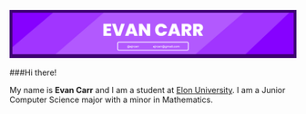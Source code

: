 ![](banner.png)

###Hi there! 

My name is <strong>Evan Carr</strong> and I am a student at <a href='https://www.elon.edu/'>Elon University</a>. I am a Junior Computer Science major with a minor in Mathematics.  

<!--
**ejrcarr/ejrcarr** is a ✨ _special_ ✨ repository because its `README.md` (this file) appears on your GitHub profile.

Here are some ideas to get you started:

- 🔭 I’m currently working on ...
- 🌱 I’m currently learning ...
- 👯 I’m looking to collaborate on ...
- 🤔 I’m looking for help with ...
- 💬 Ask me about ...
- 📫 How to reach me: ...
- 😄 Pronouns: ...
- ⚡ Fun fact: ...
-->

